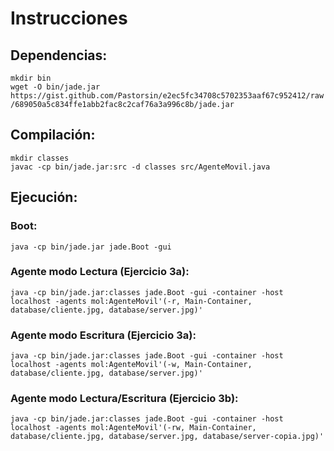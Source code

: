 # Instrucciones
## Dependencias:
`mkdir bin`  
`wget -O bin/jade.jar https://gist.github.com/Pastorsin/e2ec5fc34708c5702353aaf67c952412/raw/689050a5c834ffe1abb2fac8c2caf76a3a996c8b/jade.jar`  


## Compilación:
`mkdir classes`  
`javac -cp bin/jade.jar:src -d classes src/AgenteMovil.java`

## Ejecución:
### Boot:
`java -cp bin/jade.jar jade.Boot -gui`
### Agente modo Lectura (Ejercicio 3a):
`java -cp bin/jade.jar:classes jade.Boot -gui -container -host localhost -agents mol:AgenteMovil'(-r, Main-Container, database/cliente.jpg, database/server.jpg)'`
### Agente modo Escritura (Ejercicio 3a):
`java -cp bin/jade.jar:classes jade.Boot -gui -container -host localhost -agents mol:AgenteMovil'(-w, Main-Container, database/cliente.jpg, database/server.jpg)'`
### Agente modo Lectura/Escritura (Ejercicio 3b):
`java -cp bin/jade.jar:classes jade.Boot -gui -container -host localhost -agents mol:AgenteMovil'(-rw, Main-Container, database/cliente.jpg, database/server.jpg, database/server-copia.jpg)'`
